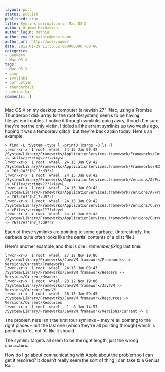 ```yaml
---
layout: post
status: publish
published: true
title: Symlink corruption on Mac OS X
author: Graeme Mathieson
author_login: mathie
author_email: mathie@woss.name
author_url: http://woss.name/
date: 2012-01-29 11:35:52.000000000 +00:00
categories:
- Geekery
- Mac OS X
tags:
- Mac OS X
- Lion
- symlinks
- corruption
- thunderbolt
- genius bar
comments: []
---
```

Mac OS X on my desktop computer (a newish 27" iMac, using a Promise Thunderbolt disk array for the root filesystem) seems to be having filesystem troubles. I notice it through symlinks going awry, though I'm sure they're not the only victim. I tidied all the errant symlinks up two weeks ago, hoping it was a temporary glitch, but they're back again today. Here's an example:

    > find -L /System -type l -print0 |xargs -0 ls -l
    lrwxr-xr-x  1 root  wheel  24 15 Jan 09:42 /System/Library/Frameworks/ApplicationServices.framework/Frameworks/CoreGraphics.framework/Headers -> >File</string>????<key>L
    lrwxr-xr-x  1 root  wheel  24 15 Jan 09:42 /System/Library/Frameworks/ApplicationServices.framework/Frameworks/HIServices.framework/Headers -> ?6?s?A??]h?_?:d9?r?
    lrwxr-xr-x  1 root  wheel  24 15 Jan 09:42 /System/Library/Frameworks/ApplicationServices.framework/Versions/A/Frameworks/CoreGraphics.framework/Headers -> >File</string>????<key>L
    lrwxr-xr-x  1 root  wheel  24 15 Jan 09:42 /System/Library/Frameworks/ApplicationServices.framework/Versions/A/Frameworks/HIServices.framework/Headers -> ?6?s?A??]h?_?:d9?r?
    lrwxr-xr-x  1 root  wheel  24 15 Jan 09:42 /System/Library/Frameworks/ApplicationServices.framework/Versions/Current/Frameworks/CoreGraphics.framework/Headers -> >File</string>????<key>L
    lrwxr-xr-x  1 root  wheel  24 15 Jan 09:42 /System/Library/Frameworks/ApplicationServices.framework/Versions/Current/Frameworks/HIServices.framework/Headers -> ?6?s?A??]h?_?:d9?r?

Each of those symlinks are pointing to some garbage. (Interestingly, the garbage quite often looks like the partial contents of a plist file.)

Here's another example, and this is one I *remember fixing* last time:


    lrwxr-xr-x  1 root  wheel  27 12 Nov 19:06 /System/Library/Frameworks/JavaVM.framework/Frameworks -> Versions/Current/Frameworks
    lrwxr-xr-x  1 root  wheel  24 15 Jan 09:43 /System/Library/Frameworks/JavaVM.framework/Headers -> Versions/Current/Headers
    lrwxr-xr-x  1 root  wheel  23 12 Nov 19:06 /System/Library/Frameworks/JavaVM.framework/JavaVM -> Versions/Current/JavaVM
    lrwxr-xr-x  1 root  wheel  26 15 Jan 09:45 /System/Library/Frameworks/JavaVM.framework/Resources -> Versions/Current/Resources
    lrwxr-xr-x  1 root  wheel   1  8 Jan 14:57 /System/Library/Frameworks/JavaVM.framework/Versions/Current -> c

The problem here isn't the first four symlinks – they're all pointing to the right places – but the last one (which they're all pointing through) which is pointing to 'c', not 'A' like it should.

The symlink targets all seem to be the right length, just the wrong characters.

How do I go about communicating with Apple about the problem so I can get it resolved? It doesn't really seem the sort of thing I can take to a Genius Bar...
